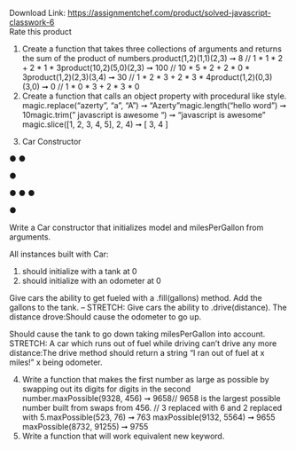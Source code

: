Download Link: https://assignmentchef.com/product/solved-javascript-classwork-6
<br>
<span class="kksr-muted">Rate this product</span>

<ol>

 <li>Create a function that takes three collections of arguments and returns the sum of the product of numbers.product(1,2)(1,1)(2,3) ➞ 8 // 1 * 1 * 2 + 2 * 1 * 3product(10,2)(5,0)(2,3) ➞ 100 // 10 * 5 * 2 + 2 * 0 * 3product(1,2)(2,3)(3,4) ➞ 30 // 1 * 2 * 3 + 2 * 3 * 4product(1,2)(0,3)(3,0) ➞ 0 // 1 * 0 * 3 + 2 * 3 * 0</li>

 <li>Create a function that calls an object property with procedural like style. magic.replace(“azerty”, “a”, “A”) ➞ “Azerty”magic.length(“hello word”) ➞ 10magic.trim(” javascript is awesome “) ➞ “javascript is awesome” magic.slice([1, 2, 3, 4, 5], 2, 4) ➞ [ 3, 4 ]</li>

</ol>

3. Car Constructor

● ●

●

● ● ●

●

Write a Car constructor that initializes model and milesPerGallon from arguments.

All instances built with Car:

<ol>

 <li>should initialize with a tank at 0</li>

 <li>should initialize with an odometer at 0</li>

</ol>

Give cars the ability to get fueled with a .fill(gallons) method. Add the gallons to the tank. – STRETCH: Give cars the ability to .drive(distance). The distance drove:Should cause the odometer to go up.

Should cause the tank to go down taking milesPerGallon into account. STRETCH: A car which runs out of fuel while driving can’t drive any more distance:The drive method should return a string “I ran out of fuel at x miles!” x being odometer.

<ol start="4">

 <li>Write a function that makes the first number as large as possible by swapping out its digits for digits in the second number.maxPossible(9328, 456) ➞ 9658// 9658 is the largest possible number built from swaps from 456. // 3 replaced with 6 and 2 replaced with 5.maxPossible(523, 76) ➞ 763 maxPossible(9132, 5564) ➞ 9655 maxPossible(8732, 91255) ➞ 9755</li>

 <li>Write a function that will work equivalent new keyword.</li>